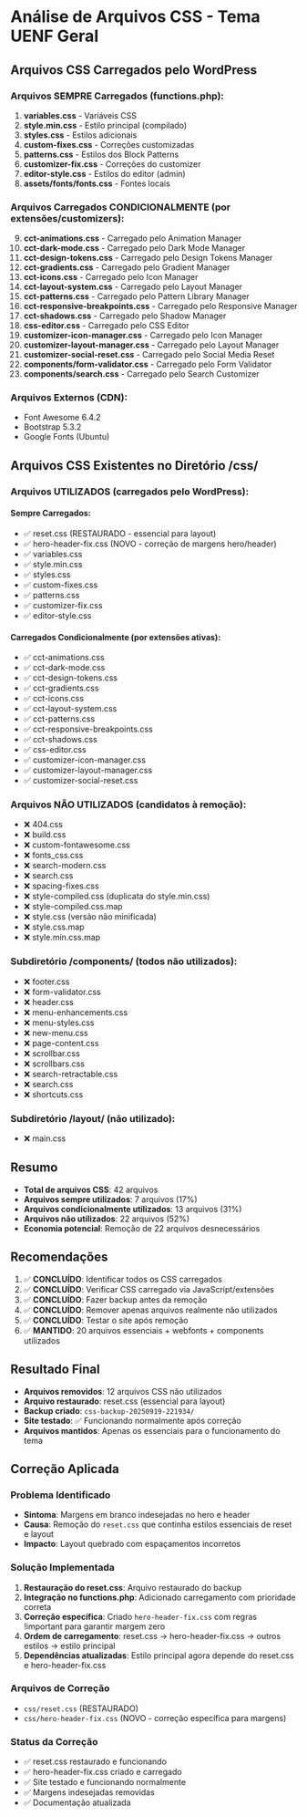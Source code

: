 # Análise de Arquivos CSS - Tema UENF Geral

## Arquivos CSS Carregados pelo WordPress

### Arquivos SEMPRE Carregados (functions.php):
1. **variables.css** - Variáveis CSS
2. **style.min.css** - Estilo principal (compilado)
3. **styles.css** - Estilos adicionais
4. **custom-fixes.css** - Correções customizadas
5. **patterns.css** - Estilos dos Block Patterns
6. **customizer-fix.css** - Correções do customizer
7. **editor-style.css** - Estilos do editor (admin)
8. **assets/fonts/fonts.css** - Fontes locais

### Arquivos Carregados CONDICIONALMENTE (por extensões/customizers):
9. **cct-animations.css** - Carregado pelo Animation Manager
10. **cct-dark-mode.css** - Carregado pelo Dark Mode Manager
11. **cct-design-tokens.css** - Carregado pelo Design Tokens Manager
12. **cct-gradients.css** - Carregado pelo Gradient Manager
13. **cct-icons.css** - Carregado pelo Icon Manager
14. **cct-layout-system.css** - Carregado pelo Layout Manager
15. **cct-patterns.css** - Carregado pelo Pattern Library Manager
16. **cct-responsive-breakpoints.css** - Carregado pelo Responsive Manager
17. **cct-shadows.css** - Carregado pelo Shadow Manager
18. **css-editor.css** - Carregado pelo CSS Editor
19. **customizer-icon-manager.css** - Carregado pelo Icon Manager
20. **customizer-layout-manager.css** - Carregado pelo Layout Manager
21. **customizer-social-reset.css** - Carregado pelo Social Media Reset
22. **components/form-validator.css** - Carregado pelo Form Validator
23. **components/search.css** - Carregado pelo Search Customizer

### Arquivos Externos (CDN):
- Font Awesome 6.4.2
- Bootstrap 5.3.2
- Google Fonts (Ubuntu)

## Arquivos CSS Existentes no Diretório /css/

### Arquivos UTILIZADOS (carregados pelo WordPress):

#### Sempre Carregados:
- ✅ reset.css (RESTAURADO - essencial para layout)
- ✅ hero-header-fix.css (NOVO - correção de margens hero/header)
- ✅ variables.css
- ✅ style.min.css
- ✅ styles.css
- ✅ custom-fixes.css
- ✅ patterns.css
- ✅ customizer-fix.css
- ✅ editor-style.css

#### Carregados Condicionalmente (por extensões ativas):
- ✅ cct-animations.css
- ✅ cct-dark-mode.css
- ✅ cct-design-tokens.css
- ✅ cct-gradients.css
- ✅ cct-icons.css
- ✅ cct-layout-system.css
- ✅ cct-patterns.css
- ✅ cct-responsive-breakpoints.css
- ✅ cct-shadows.css
- ✅ css-editor.css
- ✅ customizer-icon-manager.css
- ✅ customizer-layout-manager.css
- ✅ customizer-social-reset.css

### Arquivos NÃO UTILIZADOS (candidatos à remoção):
- ❌ 404.css
- ❌ build.css
- ❌ custom-fontawesome.css
- ❌ fonts_css.css
- ❌ search-modern.css
- ❌ search.css
- ❌ spacing-fixes.css
- ❌ style-compiled.css (duplicata do style.min.css)
- ❌ style-compiled.css.map
- ❌ style.css (versão não minificada)
- ❌ style.css.map
- ❌ style.min.css.map

### Subdiretório /components/ (todos não utilizados):
- ❌ footer.css
- ❌ form-validator.css
- ❌ header.css
- ❌ menu-enhancements.css
- ❌ menu-styles.css
- ❌ new-menu.css
- ❌ page-content.css
- ❌ scrollbar.css
- ❌ scrollbars.css
- ❌ search-retractable.css
- ❌ search.css
- ❌ shortcuts.css

### Subdiretório /layout/ (não utilizado):
- ❌ main.css

## Resumo
- **Total de arquivos CSS**: 42 arquivos
- **Arquivos sempre utilizados**: 7 arquivos (17%)
- **Arquivos condicionalmente utilizados**: 13 arquivos (31%)
- **Arquivos não utilizados**: 22 arquivos (52%)
- **Economia potencial**: Remoção de 22 arquivos desnecessários

## Recomendações
1. ✅ **CONCLUÍDO**: Identificar todos os CSS carregados
2. ✅ **CONCLUÍDO**: Verificar CSS carregado via JavaScript/extensões
3. ✅ **CONCLUÍDO**: Fazer backup antes da remoção
4. ✅ **CONCLUÍDO**: Remover apenas arquivos realmente não utilizados
5. ✅ **CONCLUÍDO**: Testar o site após remoção
6. ✅ **MANTIDO**: 20 arquivos essenciais + webfonts + components utilizados

## Resultado Final
- **Arquivos removidos**: 12 arquivos CSS não utilizados
- **Arquivo restaurado**: reset.css (essencial para layout)
- **Backup criado**: `css-backup-20250919-221934/`
- **Site testado**: ✅ Funcionando normalmente após correção
- **Arquivos mantidos**: Apenas os essenciais para o funcionamento do tema

## Correção Aplicada

### Problema Identificado
- **Sintoma**: Margens em branco indesejadas no hero e header
- **Causa**: Remoção do `reset.css` que continha estilos essenciais de reset e layout
- **Impacto**: Layout quebrado com espaçamentos incorretos

### Solução Implementada
1. **Restauração do reset.css**: Arquivo restaurado do backup
2. **Integração no functions.php**: Adicionado carregamento com prioridade correta
3. **Correção específica**: Criado `hero-header-fix.css` com regras !important para garantir margem zero
4. **Ordem de carregamento**: reset.css → hero-header-fix.css → outros estilos → estilo principal
5. **Dependências atualizadas**: Estilo principal agora depende do reset.css e hero-header-fix.css

### Arquivos de Correção
- `css/reset.css` (RESTAURADO)
- `css/hero-header-fix.css` (NOVO - correção específica para margens)

### Status da Correção
- ✅ reset.css restaurado e funcionando
- ✅ hero-header-fix.css criado e carregado
- ✅ Site testado e funcionando normalmente
- ✅ Margens indesejadas removidas
- ✅ Documentação atualizada